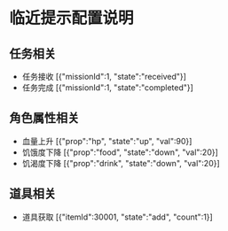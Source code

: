# 临近提示配置说明

## 任务相关

- 任务接收  [{"missionId":1, "state":"received"}]
- 任务完成  [{"missionId":1, "state":"completed"}]

## 角色属性相关

- 血量上升 [{"prop":"hp", "state":"up", "val":90}]
- 饥饿度下降 [{"prop":"food", "state":"down", "val":20}]
- 饥渴度下降 [{"prop":"drink", "state":"down", "val":20}]

## 道具相关

- 道具获取 [{"itemId":30001, "state":"add", "count":1}]

